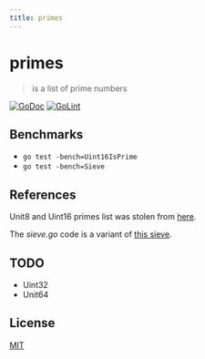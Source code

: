 ```yaml
---
title: primes
---
```

# primes

> is a list of prime numbers

[![GoDoc](https://godoc.org/github.com/fibo/primes?status.svg)](https://godoc.org/github.com/fibo/primes)
[![GoLint](https://img.shields.io/badge/go-lint-blue.svg)](http://go-lint.appspot.com/github.com/fibo/primes)

## Benchmarks

* `go test -bench=Uint16IsPrime`
* `go test -bench=Sieve`

## References

Unit8 and Uint16 primes list was stolen from [here](https://primes.utm.edu/lists/small/100000.txt).

The *sieve.go* code is a variant of [this sieve](https://golang.org/doc/play/sieve.go).

## TODO

 - Uint32
 - Unit64

## License

[MIT](http://g14n.info/mit-license/)

